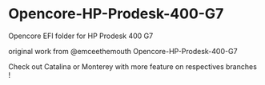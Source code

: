 # Opencore-HP-Prodesk-400-G7
Opencore EFI folder for HP Prodesk 400 G7

original work from @emceethemouth Opencore-HP-Prodesk-400-G7

Check out Catalina or Monterey with more feature on respectives branches !
